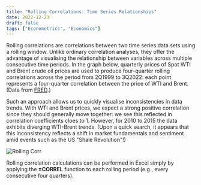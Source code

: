 ```yaml
---
title: "Rolling Correlations: Time Series Relationships"
date: 2022-12-23
draft: false
tags: ["Econometrics", "Economics"]
---
```

Rolling correlations are correlations between two time series data sets using a rolling window. Unlike ordinary correlation analyses, they offer the advantage of visualising the relationship between variables across multiple consecutive time periods. In the graph below, quarterly prices of Spot WTI and Brent crude oil prices are used to produce four-quarter rolling correlations across the period from 2Q1999 to 3Q2022: each point represents a four-quarter correlation between the price of WTI and Brent. (Data from [FRED](https://fred.stlouisfed.org/).)

Such an approach allows us to quickly visualise inconsistencies in data trends. With WTI and Brent prices, we expect a strong positive correlation since they should generally move together: we see this reflected in correlation coefficients cloes to 1. However, for 2010 to 2015 the data exhibits diverging WTI-Brent trends. (Upon a quick search, it appears that this inconsistency reflects a shift in market fundamentals and sentiment amid events such as the US "Shale Revolution"!)

![Rolling Corr](/Rolling.jpg)

Rolling correlation calculations can be performed in Excel simply by applying the **=CORREL** function to each rolling period (e.g., every consecutive four quarters).
